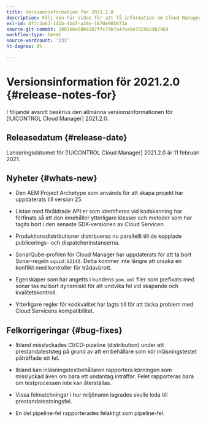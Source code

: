 ```yaml
---
title: Versionsinformation för 2021.2.0
description: Följ den här sidan för att få information om Cloud Manager 2021.2.0
exl-id: 4f3c3a63-141b-414f-a24e-1870e985873a
source-git-commit: 200366e5db92b7ffc79b7a47ce8e7825b29b7969
workflow-type: tm+mt
source-wordcount: '233'
ht-degree: 0%

---
```


# Versionsinformation för 2021.2.0 {#release-notes-for}

I följande avsnitt beskrivs den allmänna versionsinformationen för [!UICONTROL Cloud Manager] 2021.2.0.

## Releasedatum {#release-date}

Lanseringsdatumet för [!UICONTROL Cloud Manager] 2021.2.0 är 11 februari 2021.

## Nyheter {#whats-new}

* Den AEM Project Archetype som används för att skapa projekt har uppdaterats till version 25.

* Listan med föråldrade API:er som identifieras vid kodskanning har förfinats så att den innehåller ytterligare klasser och metoder som har tagits bort i den senaste SDK-versionen av Cloud Servicen.

* Produktionsdistributioner distribueras nu parallellt till de kopplade publicerings- och dispatcherinstanserna.

* SonarQube-profilen för Cloud Manager har uppdaterats för att ta bort Sonar-regeln `squid:S2142`. Detta kommer inte längre att orsaka en konflikt med kontroller för trådavbrott.

* Egenskaper som har angetts i kundens `pom.xml` filer som prefixats med sonar tas nu bort dynamiskt för att undvika fel vid skapande och kvalitetskontroll.

* Ytterligare regler för kodkvalitet har lagts till för att täcka problem med Cloud Servicens kompatibilitet.

## Felkorrigeringar {#bug-fixes}

* Ibland misslyckades CI/CD-pipeline (distribution) under ett prestandateststeg på grund av att en behållare som kör inläsningstestet påträffade ett fel.

* Ibland kan inläsningstestbehållaren rapportera körningen som misslyckad även om bara ett undantag inträffar. Felet rapporteras bara om testprocessen inte kan återställas.

* Vissa felmatchningar i hur miljönamn lagrades skulle leda till prestandatestningsfel.

* En del pipeline-fel rapporterades felaktigt som pipeline-fel.
